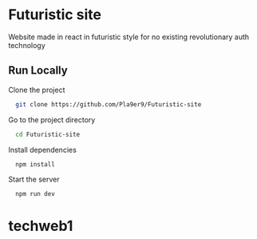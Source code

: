 # Futuristic site

Website made in react in futuristic style for no existing revolutionary auth technology

## Run Locally

Clone the project

```bash
  git clone https://github.com/Pla9er9/Futuristic-site
```

Go to the project directory

```bash
  cd Futuristic-site
```

Install dependencies

```bash
  npm install
```

Start the server

```bash
  npm run dev
```

# techweb1
